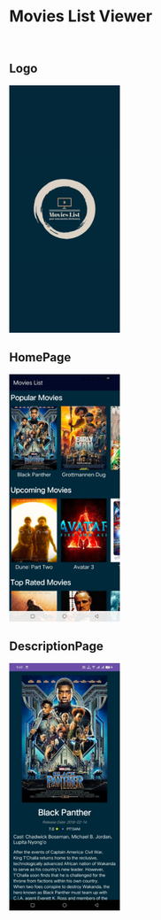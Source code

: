 <h1>Movies List Viewer</h1> 
<br>
<h2>Logo</h2>
<img src="app/src/main/res/drawable/logo.jpg" alt="Company Logo" width="200"/>
<br>
<h2>HomePage</h2>
<img src="app/src/main/assets/homepage.jpg" alt="Company Logo" width="200"/>
<br>
<h2>DescriptionPage</h2>
<img src="app/src/main/assets/descriptionpage.jpg" alt="Company Logo" width="200"/>

